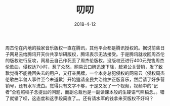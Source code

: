 ﻿---
layout: post
title: 叨叨
date: 2018-4-12
categories: blog
tags: [生活,叨叨]
description: 哪管真理无穷，进一寸有一寸欢喜
---
周杰伦在内地的独家音乐版权一直在腾讯，其他平台都是腾讯授权的。据说前些日子网易云给腾讯开天价共享华研版权，腾讯表示无法接受。于是腾讯就收回周杰伦的版权进行反攻，网易云自己作死丢了周杰伦版权。没版权还进行400元兜售周杰伦歌曲，侵权达7小时，惹了众怒，网易云口碑迅速下降，赶紧公关营销，发了致歉觉得不能挽回失去的用户，又打亲民牌，一个本身总犯侵权的网易云（侵权周杰伦歌曲半兽人事件至今未道歉）开始邀请全民共治维护正版音乐，然后请了好多营销号，还有水军洗白。觉得只有文字不够，于是又发了一个视频，视频中的“记者”全程照稿子念提出的问题，而副总裁也是一副读课本般的生硬语气照稿念。。错了就错了呗，这态度和这手段简直了。。还有请水军的钱拿来买版权不好吗？














